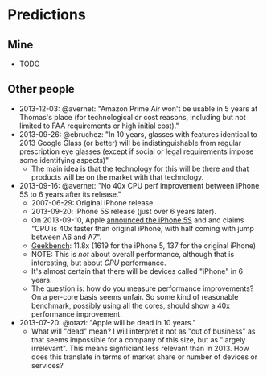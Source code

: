 # Predictions

## Mine

- TODO

## Other people

- 2013-12-03: @avernet: "Amazon Prime Air won't be usable in 5 years at Thomas's place (for technological or cost reasons, including but not limited to FAA requirements or high initial cost)."
- 2013-09-26: @ebruchez: "In 10 years, glasses with features identical to 2013 Google Glass (or better) will be indistinguishable from regular prescription eye glasses (except if social or legal requirements impose some identifying aspects)"
	- The main idea is that the technology for this will be there and that products will be on the market with that technology.
- 2013-09-16: @avernet: "No 40x CPU perf improvement between iPhone 5S to 6 years after its release."
	- 2007-06-29: Original iPhone release.
	- 2013-09-20: iPhone 5S release (just over 6 years later).
	- On 2013-09-10, Apple [announced the iPhone 5S](http://www.macrumors.com/2013/09/10/live-coverage-of-apples-2013-iphone-media-event/) and and claims "CPU is 40x faster than original iPhone, with half coming with jump between A6 and A7". 
	- [Geekbench](http://browser.primatelabs.com/ios-benchmarks): 11.8x (1619 for the iPhone 5, 137 for the original iPhone)
	- NOTE: This is *not* about overall performance, although that is interesting, but about *CPU* performance.
	- It's almost certain that there will be devices called "iPhone" in 6 years. 
	- The question is: how do you measure performance improvements? On a per-core basis seems unfair. So some kind of reasonable benchmark, possibly using all the cores, should show a 40x performance improvement.
- 2013-07-20: @otazi: "Apple will be dead in 10 years."
	- What will "dead" mean? I will interpret it not as "out of business" as that seems impossible for a company of this size, but as "largely irrelevant". This means signficiant less relevant than in 2013. How does this translate in terms of market share or number of devices or services?
